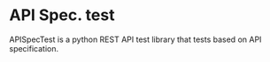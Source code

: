 # API Spec. test
APISpecTest is a python REST API test library that tests based on API specification.
